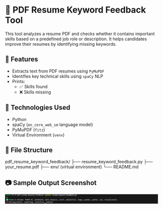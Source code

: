 # 📄 PDF Resume Keyword Feedback Tool

This tool analyzes a resume PDF and checks whether it contains important skills based on a predefined job role or description. It helps candidates improve their resumes by identifying missing keywords.

## 🚀 Features

- Extracts text from PDF resumes using `PyMuPDF`
- Identifies key technical skills using `spaCy` NLP
- Prints:
  - ✅ Skills found
  - ❌ Skills missing

## 🧠 Technologies Used

- Python
- spaCy (`en_core_web_sm` language model)
- PyMuPDF (`fitz`)
- Virtual Environment (`venv`)

## 📂 File Structure

pdf_resume_keyword_feedback/
├── resume_keyword_feedback.py
├── your_resume.pdf
├── env/ (virtual environment)
└── README.md

## 📷 Sample Output Screenshot

![Output Screenshot](pdf_resume_keyword_output.png)

